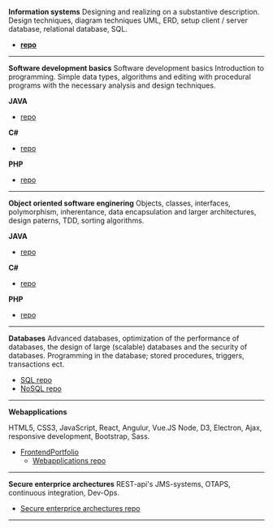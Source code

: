 **Information systems** 
Designing and realizing on a substantive description. Design techniques, diagram techniques UML, ERD, setup client / server database, relational database, SQL.

* [**repo**](https://github.com/rickadams2/SQLPortfolio) 

----------


**Software development basics**
Software development basics
Introduction to programming. Simple data types, algorithms and editing with procedural programs with the necessary analysis and design techniques.

**JAVA**
  * [repo](https://github.com/rickadams2/JAVAPortfolio/)

**C#**
* [repo](https://github.com/rickadams2/CsharpPortfolio)
  
 **PHP**
 * [repo](https://github.com/rickadams2/PHPPortfolio/) 
 

----------
**Object oriented software enginering**
 Objects, classes, interfaces, polymorphism, inherentance, data encapsulation and larger architectures, design paterns, TDD, sorting algorithms. 

**JAVA**
  * [repo](https://github.com/rickadams2/JAVAPortfolio/)

**C#**
 * [repo](https://github.com/rickadams2/CsharpPortfolio) 
  
 **PHP**
 * [repo](https://github.com/rickadams2/PHPPortfolio/) 
 


----------


**Databases**
 Advanced databases, optimization of the performance of databases, the design of large (scalable) databases and the security of databases. Programming in the database; stored procedures, triggers, transactions ect.
* [SQL repo](https://github.com/rickadams2/SQLPortfolio/)
* [NoSQL repo](https://github.com/rickadams2/NoSQLPortfolio/)
  


----------

**Webapplications**

HTML5, CSS3, JavaScript, React, Angulur, Vue.JS Node, D3, Electron, Ajax, responsive development, Bootstrap, Sass.

-   [FrontendPortfolio](https://github.com/rickadams2/FrontendPortfolio/) 
	-   [Webapplications repo](https://github.com/rickadams2/dummyURL/)
----------

**Secure enterprice archectures** 
REST-api's JMS-systems, OTAPS, continuous integration, Dev-Ops.
  * [Secure enterprice archectures repo](https://github.com/rickadams2/dummyURL/)
----------

